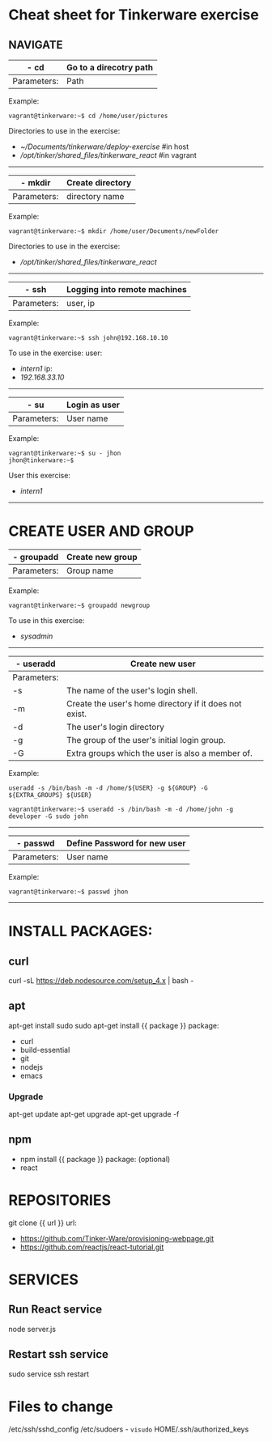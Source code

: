 Cheat sheet for Tinkerware exercise
===

## NAVIGATE

 **- cd** | Go to a direcotry path
----------|----------
Parameters:|Path

Example:
```
vagrant@tinkerware:~$ cd /home/user/pictures
```

Directories to use in the exercise:
  - *~/Documents/tinkerware/deploy-exercise* #in host
  - */opt/tinker/shared_files/tinkerware_react*     #in vagrant
___

**- mkdir**|  Create directory
-|-
Parameters:| directory name

Example:
```
vagrant@tinkerware:~$ mkdir /home/user/Documents/newFolder
```
Directories to use in the exercise:
  - */opt/tinker/shared_files/tinkerware_react*
 ___
|**- ssh**| Logging into remote machines|
|-|-|
|Parameters:|user, ip|

Example:
```
vagrant@tinkerware:~$ ssh john@192.168.10.10
```
To use in the exercise:
user:
  - *intern1*
ip:
  - *192.168.33.10*
___
|**- su**|  Login as user |
|-|-|
|Parameters:| User name|

Example:
```
vagrant@tinkerware:~$ su - jhon
jhon@tinkerware:~$
```
User this exercise:
  - *intern1*
___


# CREATE USER AND GROUP

|**- groupadd**|  Create new group |
|-|-|
|Parameters:| Group name|

Example:
```
vagrant@tinkerware:~$ groupadd newgroup
```
To use in this exercise:
  - *sysadmin*
___

|**- useradd**|  Create new user |
|-|-|
|Parameters:| |
|-s|The name of the user's login shell.|
|-m|Create the user's home directory if it does not exist.|
|-d|The user's login directory|
|-g|The group of the user's initial login group.|
|-G|Extra groups which the user is also a member of.|

Example:

`useradd -s /bin/bash -m -d /home/${USER} -g ${GROUP} -G ${EXTRA_GROUPS} ${USER} `
```
vagrant@tinkerware:~$ useradd -s /bin/bash -m -d /home/john -g developer -G sudo john 
```
___

|**- passwd**| Define Password for new user |
|-|-|
|Parameters:| User name|

Example:
```
vagrant@tinkerware:~$ passwd jhon
```

___


# INSTALL PACKAGES:

## curl
curl -sL https://deb.nodesource.com/setup_4.x | bash -

## apt
apt-get install sudo
sudo apt-get install {{ package }}
package:
  - curl <!-- (1) Transfer a URL -->
  - build-essential <!-- node dependency -->
  - git <!-- (1) Revision control system -->
  - nodejs <!-- Event-driven I/O server-side JavaScript environment based on V8 -->
  - emacs <!--(1) Best text editor -->

### Upgrade
apt-get update
apt-get upgrade
apt-get upgrade -f

## npm
  - npm install {{ package }}
package: (optional)
  - react

# REPOSITORIES

git clone {{ url }}
url:
  - https://github.com/Tinker-Ware/provisioning-webpage.git
  - https://github.com/reactjs/react-tutorial.git

# SERVICES

## Run React service
node server.js

## Restart ssh service
sudo service ssh restart

# Files to change
/etc/ssh/sshd_config
/etc/sudoers - `visudo`
HOME/.ssh/authorized_keys
